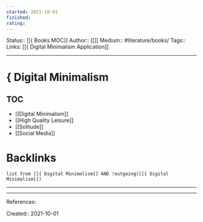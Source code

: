 ```yaml
---
started: 2021-10-01
finished:
rating:
---
```

Status:: [[{ Books MOC]]
Author:: [[]]
Medium:: #literature/books/
Tags::
Links: [[{ Digital Minimalism Application]]
___
# { Digital Minimalism
## TOC
- [[Digital Minimalism]]
- [[High Quality Leisure]]
- [[Solitude]]
- [[Social Media]]
# Backlinks
```dataview
list from [[{ Digital Minimalism]] AND !outgoing([[{ Digital Minimalism]])
```
___
___
References:

Created:: 2021-10-01
